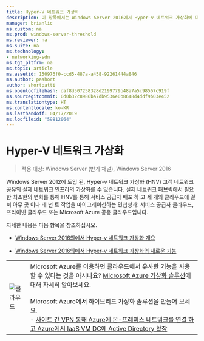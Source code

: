 ```yaml
---
title: Hyper-V 네트워크 가상화
description: 이 항목에서는 Windows Server 2016에서 Hyper-v 네트워크 가상화에 대 한 콘텐츠 링크를 제공합니다.
manager: brianlic
ms.custom: na
ms.prod: windows-server-threshold
ms.reviewer: na
ms.suite: na
ms.technology:
- networking-sdn
ms.tgt_pltfrm: na
ms.topic: article
ms.assetid: 150976f0-ccd5-487a-a458-92261444a846
ms.author: pashort
author: shortpatti
ms.openlocfilehash: daf8d507258328d2199779b48a7a5c98567c919f
ms.sourcegitcommit: 0d0b32c8986ba7db9536e0b8648d4ddf9b03e452
ms.translationtype: HT
ms.contentlocale: ko-KR
ms.lasthandoff: 04/17/2019
ms.locfileid: "59812064"
---
```

# <a name="hyper-v-network-virtualization"></a>Hyper-V 네트워크 가상화

>적용 대상: Windows Server (반기 채널), Windows Server 2016

Windows Server 2012에 도입 된, Hyper-v 네트워크 가상화 (HNV) 고객 네트워크 공유의 실제 네트워크 인프라의 가상화를 수 있습니다. 실제 네트워크 패브릭에서 필요한 최소한의 변화를 통해 HNV를 통해 서비스 공급자 배포 하 고 세 개의 클라우드에 걸쳐 아무 곳 이나 테 넌 트 작업을 마이그레이션하는 민첩성과: 서비스 공급자 클라우드, 프라이빗 클라우드 또는 Microsoft Azure 공용 클라우드입니다.  
  
자세한 내용은 다음 항목을 참조하십시오.  
  
-   [Windows Server 2016의에서 Hyper-v 네트워크 가상화 개요](../../../sdn/technologies/hyper-v-network-virtualization/hyperv-network-virtualization-overview-windows-server.md)  
  
-   [Windows Server 2016의에서 Hyper-v 네트워크 가상화의 새로운 기능](../../../sdn/technologies/hyper-v-network-virtualization/whats-new-hyperv-network-virtualization-windows-server.md)  
  
|||  
|-|-|  
|![클라우드](../../../media/Hyper-V-Network-Virtualization/All_Symbols_Cloud.png)|Microsoft Azure를 이용하면 클라우드에서 유사한 기능을 사용할 수 있다는 것을 아시나요? [Microsoft Azure 가상화 솔루션](https://aka.ms/f9bh7g)에 대해 자세히 알아보세요.<br /><br />Microsoft Azure에서 하이브리드 가상화 솔루션을 만들어 보세요.<br />- [사이트 간 VPN 통해 Azure에 온-프레미스 네트워크를 연결 하 고 Azure에서 IaaS VM DC에 Active Directory 확장](https://aka.ms/d1dinb)|  